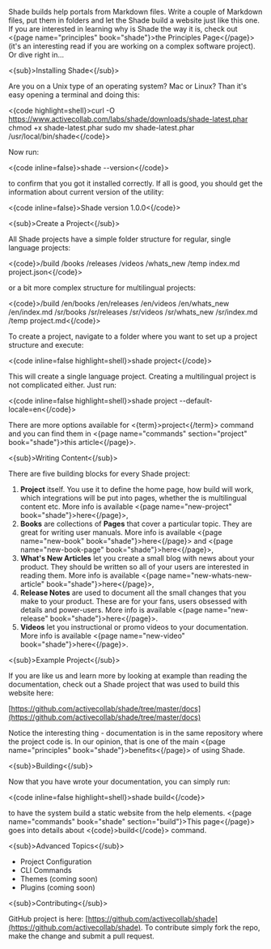 Shade builds help portals from Markdown files. Write a couple of Markdown files, put them in folders and let the Shade build a website just like this one. If you are interested in learning why is Shade the way it is, check out <{page name="principles" book="shade"}>the Principles Page<{/page}> (it's an interesting read if you are working on a complex software project). Or dive right in…

<{sub}>Installing Shade<{/sub}>

Are you on a Unix type of an operating system? Mac or Linux? Than it's easy opening a terminal and doing this:

<{code highlight=shell}>curl -O https://www.activecollab.com/labs/shade/downloads/shade-latest.phar
chmod +x shade-latest.phar
sudo mv shade-latest.phar /usr/local/bin/shade<{/code}>

Now run:

<{code inline=false}>shade --version<{/code}>

to confirm that you got it installed correctly. If all is good, you should get the information about current version of the utility:

<{code inline=false}>Shade version 1.0.0<{/code}>

<{sub}>Create a Project<{/sub}>

All Shade projects have a simple folder structure for regular, single language projects:

<{code}>/build
/books
/releases
/videos
/whats_new
/temp
index.md
project.json<{/code}>

or a bit more complex structure for multilingual projects:

<{code}>/build
/en/books
/en/releases
/en/videos
/en/whats_new
/en/index.md
/sr/books
/sr/releases
/sr/videos
/sr/whats_new
/sr/index.md
/temp
project.md<{/code}>

To create a project, navigate to a folder where you want to set up a project structure and execute:

<{code inline=false highlight=shell}>shade project<{/code}>

This will create a single language project. Creating a multilingual project is not complicated either. Just run:

<{code inline=false highlight=shell}>shade project --default-locale=en<{/code}>

There are more options available for <{term}>project<{/term}> command and you can find them in <{page name="commands" section="project" book="shade"}>this article<{/page}>.

<{sub}>Writing Content<{/sub}>

There are five building blocks for every Shade project:

1. **Project** itself. You use it to define the home page, how build will work, which integrations will be put into pages, whether the is multilingual content etc. More info is available <{page name="new-project" book="shade"}>here<{/page}>,
2. **Books** are collections of **Pages** that cover a particular topic. They are great for writing user manuals. More info is available <{page name="new-book" book="shade"}>here<{/page}> and <{page name="new-book-page" book="shade"}>here<{/page}>,
3. **What's New Articles** let you create a small blog with news about your product. They should be written so all of your users are interested in reading them. More info is available <{page name="new-whats-new-article" book="shade"}>here<{/page}>,
4. **Release Notes** are used to document all the small changes that you make to your product. These are for your fans, users obsessed with details and power-users. More info is available <{page name="new-release" book="shade"}>here<{/page}>.
5. **Videos** let you instructional or promo videos to your documentation. More info is available <{page name="new-video" book="shade"}>here<{/page}>.

<{sub}>Example Project<{/sub}>

If you are like us and learn more by looking at example than reading the documentation, check out a Shade project that was used to build this website here:

[https://github.com/activecollab/shade/tree/master/docs](https://github.com/activecollab/shade/tree/master/docs)

Notice the interesting thing - documentation is in the same repository where the project code is. In our opinion, that is one of the main <{page name="principles" book="shade"}>benefits<{/page}> of using Shade.

<{sub}>Building<{/sub}>

Now that you have wrote your documentation, you can simply run:

<{code inline=false  highlight=shell}>shade build<{/code}>

to have the system build a static website from the help elements. <{page name="commands" book="shade" section="build"}>This page<{/page}> goes into details about <{code}>build<{/code}> command.

<{sub}>Advanced Topics<{/sub}>

* <a data-target="page" data-page-name="project-config" data-book-name="shade">Project Configuration</a>
* <a data-target="page" data-page-name="commands" data-book-name="shade">CLI Commands</a>
* <a data-target="page" data-page-name="themes" data-book-name="shade">Themes</a> (coming soon)
* <a data-target="page" data-page-name="plugins" data-book-name="shade">Plugins</a> (coming soon)

<{sub}>Contributing<{/sub}>

GitHub project is here: [https://github.com/activecollab/shade](https://github.com/activecollab/shade). To contribute simply fork the repo, make the change and submit a pull request.
